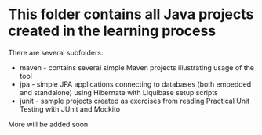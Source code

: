 # This folder contains all Java projects created in the learning process

There are several subfolders:
 * maven - contains several simple Maven projects illustrating usage of the tool
 * jpa - simple JPA applications connecting to databases (both embedded and standalone) using Hibernate with Liquibase setup scripts
 * junit - sample projects created as exercises from reading Practical Unit Testing with JUnit and Mockito

More will be added soon.
